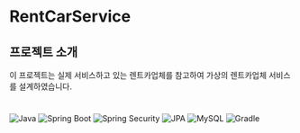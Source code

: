 # RentCarService 
## 프로젝트 소개
이 프로젝트는 실제 서비스하고 있는 렌트카업체를 참고하여 가상의 렌트카업체 서비스를 설계하였습니다.

#
![Java](https://img.shields.io/badge/Java-21-red?style=for-the-badge&logo=java)
![Spring Boot](https://img.shields.io/badge/Spring_Boot-3.2.0-green?style=for-the-badge&logo=springboot)
![Spring Security](https://img.shields.io/badge/Spring_Security--blue?style=for-the-badge&logo=springsecurity)
![JPA](https://img.shields.io/badge/JPA-Hibernate-orange?style=for-the-badge&logo=hibernate)
![MySQL](https://img.shields.io/badge/MySQL-8.0-blue?style=for-the-badge&logo=mysql)
![Gradle](https://img.shields.io/badge/Gradle-8.x-02303A?style=for-the-badge&logo=gradle)
